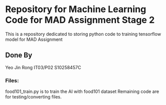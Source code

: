 # Repository for Machine Learning Code for MAD Assignment Stage 2

This is a repository dedicated to storing python code to training tensorflow model for MAD Assignment

## Done By
Yeo Jin Rong IT03/P02 S10258457C

### Files:
food101_train.py is to train the AI with food101 dataset
Remaining code are for testing/converting files.

